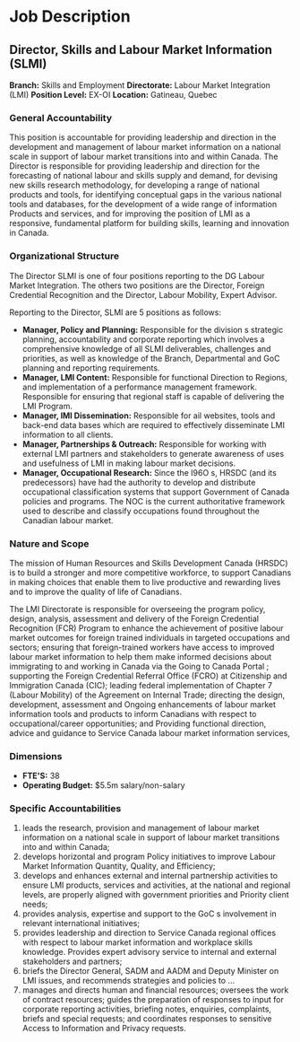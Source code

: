 # Job Description

## Director, Skills and Labour Market Information (SLMI)

**Branch:** Skills and Employment
**Directorate:** Labour Market Integration (LMI)
**Position Level:** EX-OI
**Location:** Gatineau, Quebec

### General Accountability

This position is accountable for providing leadership and direction in the development and management of labour market information on a national scale in support of labour market transitions into and within Canada. The Director is responsible for providing leadership and direction for the forecasting of national labour and skills supply and demand, for devising new skills research methodology, for developing a range of national products and tools, for identifying conceptual gaps in the various national tools and databases, for the development of a wide range of information Products and services, and for improving the position of LMI as a responsive, fundamental platform for building skills, learning and innovation in Canada.

### Organizational Structure

The Director SLMI is one of four positions reporting to the DG Labour Market Integration. The others two positions are the Director, Foreign Credential Recognition and the Director, Labour Mobility, Expert Advisor.

Reporting to the Director, SLMI are 5 positions as follows:

*   **Manager, Policy and Planning:** Responsible for the division s strategic planning, accountability and corporate reporting which involves a comprehensive knowledge of all SLMI deliverables, challenges and priorities, as well as knowledge of the Branch, Departmental and GoC planning and reporting requirements.
*   **Manager, LMI Content:** Responsible for functional Direction to Regions, and implementation of a performance management framework. Responsible for ensuring that regional staff is capable of delivering the LMI Program.
*   **Manager, IMI Dissemination:** Responsible for ail websites, tools and back-end data bases which are required to effectively disseminate LMI information to all clients.
*   **Manager, Partnerships & Outreach:** Responsible for working with external LMI partners and stakeholders to generate awareness of uses and usefulness of LMI in making labour market decisions.
*   **Manager, Occupational Research:** Since the I96O s, HRSDC (and its predecessors) have had the authority to develop and distribute occupational classification systems that support Government of Canada policies and programs. The NOC is the current authoritative framework used to describe and classify occupations found throughout the Canadian labour market.

### Nature and Scope

The mission of Human Resources and Skills Development Canada (HRSDC) is to build a stronger and more competitive workforce, to support Canadians in making choices that enable them to live productive and rewarding lives and to improve the quality of life of Canadians.

The LMI Directorate is responsible for overseeing the program policy, design, analysis, assessment and delivery of the Foreign Credential Recognition (FCR) Program to enhance the achievement of positive labour market outcomes for foreign trained individuals in targeted occupations and sectors; ensuring that foreign-trained workers have access to improved labour market information to help them make informed decisions about immigrating to and working in Canada via the Going to Canada Portal ; supporting the Foreign Credential Referral Office (FCRO) at Citizenship and Immigration Canada (CIC); leading federal implementation of Chapter 7 (Labour Mobility) of the Agreement on Internal Trade; directing the design, development, assessment and Ongoing enhancements of labour market information tools and products to inform Canadians with respect to occupational/career opportunities; and Providing functional direction, advice and guidance to Service Canada labour market information services,

### Dimensions

*   **FTE'S:** 38
*   **Operating Budget:** $5.5m salary/non-salary

### Specific Accountabilities

1.  leads the research, provision and management of labour market information on a national scale in support of labour market transitions into and within Canada;
2.  develops horizontal and program Policy initiatives to improve Labour Market Information Quantity, Quality, and Efficiency;
3.  develops and enhances external and internal partnership activities to ensure LMI products, services and activities, at the national and regional levels, are properly aligned with government priorities and Priority client needs;
4.  provides analysis, expertise and support to the GoC s involvement in relevant international initiatives;
5.  provides leadership and direction to Service Canada regional offices with respect to labour market information and workplace skills knowledge. Provides expert advisory service to internal and external stakeholders and partners;
6.  briefs the Director General, SADM and AADM and Deputy Minister on LMI issues, and recommends strategies and policies to ...
7.  manages and directs human and financial resources; oversees the work of contract resources; guides the preparation of responses to input for corporate reporting activities, briefing notes, enquiries, complaints, briefs and special requests; and coordinates responses to sensitive Access to Information and Privacy requests.
